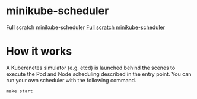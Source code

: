# minikube-scheduler
Full scratch minikube-scheduler
[Full scratch minikube-scheduler](https://github.com/sanposhiho/mini-kube-scheduler)
# How it works
A Kuberenetes simulator (e.g. etcd) is launched behind the scenes to execute the Pod and Node scheduling described in the entry point.
You can run your own scheduler with the following command.

`make start`